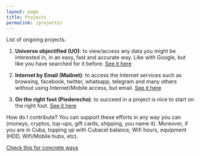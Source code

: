 ```yaml
---
layout: page
title: Projects
permalink: /projects/
---
```


List of ongoing projects.

1. **Universe objectified (UO)**: to view/access any data you might be interested in, in an easy, fast and accurate way. Like with Google, but like you have searched for it before. [See it here](https://github.com/yoandrygc/universe_objectified "objectified")

2. **Internet by Email (Mailnet)**: to access the Internet services such as browsing, facebook, twitter, whatsapp, telegram and many others without using Internet/Mobile access, but email. [See it here](https://github.com/yoandrygc/universe_objectified "objectified")

3. **On the right foot (Piederecho)**: to succeed in a project is nice to start on the right foot. [See it here](https://github.com/yoandrygc/universe_objectified "objectified")

How do I contribute?
You can support these efforts in any way you can (moneys, cryptos, top-ups, gift cards, shipping, you name it).
Moreover, if you are in Cuba, topping up with Cubacel balance, Wifi hours, equipment (HDD, Wifi/Mobile hubs, etc).

[Check this for concrete ways](/nice/ "support ways")